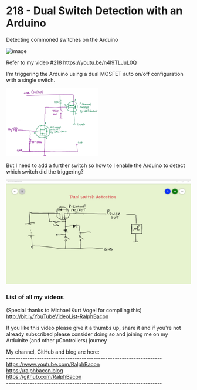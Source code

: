 # 218 - Dual Switch Detection with an Arduino
Detecting commoned switches on the Arduino

![image](https://user-images.githubusercontent.com/20911308/124588520-cc397680-de50-11eb-88a0-8af750924744.png)

Refer to my video #218 https://youtu.be/n4l9TLJuL0Q

I'm triggering the Arduino using a dual MOSFET auto on/off configuration with a single switch. 

<img src="images/IMG_20191113_084906.jpg" width="50%">

But I need to add a further switch so how to I enable the Arduino to detect which switch did the triggering?

<img src="images/CircuitDiagram.jpg">

### List of all my videos
(Special thanks to Michael Kurt Vogel for compiling this)  
http://bit.ly/YouTubeVideoList-RalphBacon

If you like this video please give it a thumbs up, share it and if you're not already subscribed please consider doing so and joining me on my Arduinite (and other μControllers) journey

My channel, GitHub and blog are here:  
\------------------------------------------------------------------  
https://www.youtube.com/RalphBacon  
https://ralphbacon.blog  
https://github.com/RalphBacon  
\------------------------------------------------------------------
